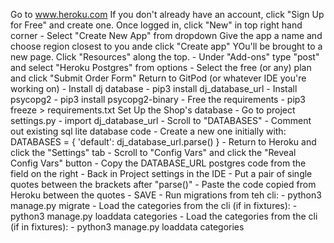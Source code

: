 Go to www.heroku.com
If you don't already have an account, click "Sign Up for Free" and create one.
Once logged in, click "New" in top right hand corner
    - Select "Create New App" from dropdown
Give the app a name and choose region closest to you ande click "Create app"
YOu'll be brought to a new page. Click "Resources" along the top.
    - Under "Add-ons" type "post" and select "Heroku Postgres" from options
    - Select the free (or any) plan and click "Submit Order Form"
Return to GitPod (or whatever IDE you're working on)
    - Install dj database
        - pip3 install dj_database_url
    - Install psycopg2
        - pip3 install psycopg2-binary
    - Free the requirements
        - pip3 freeze > requirements.txt
Set Up the Shop's database
    - Go to project settings.py
        - import dj_database_url
    - Scroll to "DATABASES"
        - Comment out existing sql lite database code
        - Create a new one initially with:
            DATABASES = {
                'default': dj_database_url.parse()
            }
    - Return to Heroku and click the "Settings" tab
        - Scroll to "Config Vars" and click the "Reveal Config Vars" button
        - Copy the DATABASE_URL postgres code from the field on the right
    - Back in Project settings in the IDE
        - Put a pair of single quotes between the brackets after "parse()"
        - Paste the code copied from Heroku between the quotes
    - SAVE
    - Run migrations from teh cli:
        - python3 manage.py migrate
    - Load the categories from the cli (if in fixtures):
        - python3 manage.py loaddata categories
    - Load the categories from the cli (if in fixtures):
        - python3 manage.py loaddata categories

